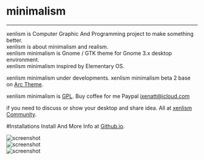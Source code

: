 # minimalism
---  
xenlism is Computer Graphic And Programming project to make something better.   
xenlism is about minimalism and realism.   
xenlism minimalism is Gnome / GTK theme for Gnome 3.x desktop environment.     
xenlism minimalism inspired by Elementary OS.    
 

xenlism minimalism under developments.
xenlism minimalism beta 2 base on [Arc Theme](https://github.com/horst3180/Arc-theme).

    
xenlism minimalism is [GPL](http://www.gnu.org/licenses/gpl-3.0.txt). 
Buy coffee for me Paypal ixenatt@icloud.com

if you need to discuss or show your desktop and share idea. All at [xenlism Community](https://plus.google.com/communities/109015399598666540563).   
   
#Installations
Install And More Info at [Github.io](https://xenlism.github.io/minimalism).    

![screenshot](https://raw.githubusercontent.com/xenlism/minimalism/master/Screenshot/xenlism_minimalism_cover1.png)   
![screenshot](https://raw.githubusercontent.com/xenlism/minimalism/master/Screenshot/xenlism_minimalism_cover2.png)    
![screenshot](https://raw.githubusercontent.com/xenlism/minimalism/master/Screenshot/xenlism_minimalism_cover3.png)    
    


